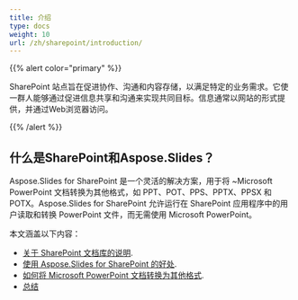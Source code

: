 ```yaml
---
title: 介绍
type: docs
weight: 10
url: /zh/sharepoint/introduction/
---
```


{{% alert color="primary" %}} 

SharePoint 站点旨在促进协作、沟通和内容存储，以满足特定的业务需求。它使一群人能够通过促进信息共享和沟通来实现共同目标。信息通常以网站的形式提供，并通过Web浏览器访问。 

{{% /alert %}} 
## **什么是SharePoint和Aspose.Slides？**
Aspose.Slides for SharePoint 是一个灵活的解决方案，用于将 ~Microsoft PowerPoint 文档转换为其他格式，如 PPT、POT、PPS、PPTX、PPSX 和 POTX。Aspose.Slides for SharePoint 允许运行在 SharePoint 应用程序中的用户读取和转换 PowerPoint 文件，而无需使用 Microsoft PowerPoint。 

本文涵盖以下内容： 

- [关于 SharePoint 文档库的说明](/slides/zh/sharepoint/sharepoint-document-library/).
- [使用 Aspose.Slides for SharePoint 的好处](/slides/zh/sharepoint/benefits-of-using-aspose-slides-for-sharepoint/).
- [如何将 Microsoft PowerPoint 文档转换为其他格式](/slides/zh/sharepoint/converting-microsoft-powerpoint-documents-into-other-formats/).
- [总结](/slides/zh/sharepoint/summary/)